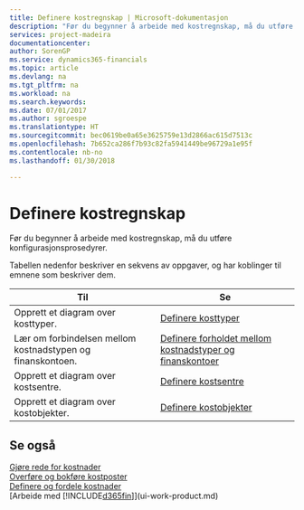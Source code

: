```yaml
---
title: Definere kostregnskap | Microsoft-dokumentasjon
description: "Før du begynner å arbeide med kostregnskap, må du utføre konfigurasjonsprosedyrer."
services: project-madeira
documentationcenter: 
author: SorenGP
ms.service: dynamics365-financials
ms.topic: article
ms.devlang: na
ms.tgt_pltfrm: na
ms.workload: na
ms.search.keywords: 
ms.date: 07/01/2017
ms.author: sgroespe
ms.translationtype: HT
ms.sourcegitcommit: bec0619be0a65e3625759e13d2866ac615d7513c
ms.openlocfilehash: 7b652ca286f7b93c82fa5941449be96729a1e95f
ms.contentlocale: nb-no
ms.lasthandoff: 01/30/2018

---
```

# <a name="setting-up-cost-accounting"></a>Definere kostregnskap
Før du begynner å arbeide med kostregnskap, må du utføre konfigurasjonsprosedyrer.  

 Tabellen nedenfor beskriver en sekvens av oppgaver, og har koblinger til emnene som beskriver dem.

|Til|Se|  
|--------|---------|  
|Opprett et diagram over kosttyper.|[Definere kosttyper](finance-how-to-set-up-cost-types.md)|  
|Lær om forbindelsen mellom kostnadstypen og finanskontoen.|[Definere forholdet mellom kostnadstyper og finanskontoer](finance-defining-the-relationship-between-cost-types-and-general-ledger-accounts.md)|  
|Opprett et diagram over kostsentre.|[Definere kostsentre](finance-how-to-set-up-cost-centers.md)|  
|Opprett et diagram over kostobjekter.|[Definere kostobjekter](finance-how-to-set-up-cost-objects.md)|  

## <a name="see-also"></a>Se også  
[Gjøre rede for kostnader](finance-manage-cost-accounting.md)  
[Overføre og bokføre kostposter](finance-transfer-and-post-cost-entries.md)   
[Definere og fordele kostnader](finance-define-and-allocate-costs.md)  
[Arbeide med [!INCLUDE[d365fin](includes/d365fin_md.md)]](ui-work-product.md)

